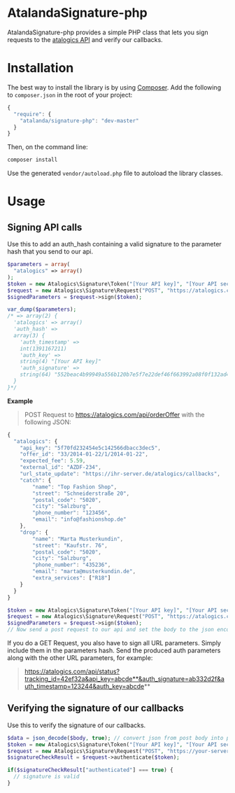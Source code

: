 
AtalandaSignature-php
==================

AtalandaSignature-php provides a simple PHP class that lets you sign requests to the [atalogics API](http://atalogics.com) and verify our callbacks.

Installation
============

The best way to install the library is by using [Composer](http://getcomposer.org). Add the following to `composer.json` in the root of your project:

``` javascript
{ 
  "require": {
    "atalanda/signature-php": "dev-master"
  }
}
```

Then, on the command line:

``` bash
composer install
```

Use the generated `vendor/autoload.php` file to autoload the library classes.

Usage
=====

Signing API calls
-----------------
Use this to add an auth_hash containing a valid signature to the parameter hash that you send to our api.
``` php
$parameters = array(
  "atalogics" => array()
);
$token = new Atalogics\Signature\Token("[Your API key]", "[Your API secret]");
$request = new Atalogics\Signature\Request("POST", "https://atalogics.com/api/order", $parameters);
$signedParameters = $request->sign($token);

var_dump($parameters);
/* => array(2) {
  'atalogics' => array()
  'auth_hash' =>
  array(3) {
    'auth_timestamp' =>
    int(1391167211)
    'auth_key' =>
    string(4) "[Your API key]"
    'auth_signature' =>
    string(64) "552beac4b99949a556b120b7e5f7e22def46f663992a08f0f132ad4afee68b9f"
  }
}*/
```

**Example**
> POST Request to https://atalogics.com/api/orderOffer with the following JSON:
``` javascript
{
  "atalogics": {
    "api_key": "5f70fd232454e5c142566dbacc3dec5",
    "offer_id": "33/2014-01-22/1/2014-01-22",
    "expected_fee": 5.59,
    "external_id": "AZDF-234",
    "url_state_update": "https://ihr-server.de/atalogics/callbacks",
    "catch": {
        "name": "Top Fashion Shop",
        "street": "Schneiderstraße 20",
        "postal_code": "5020",
        "city": "Salzburg",
        "phone_number": "123456",
        "email": "info@fashionshop.de"
    },
    "drop": {
        "name": "Marta Musterkundin",
        "street": "Kaufstr. 76",
        "postal_code": "5020",
        "city": "Salzburg",
        "phone_number": "435236",
        "email": "marta@musterkundin.de",
        "extra_services": ["R18"]
    }
  }
}
```
``` php
$token = new Atalogics\Signature\Token("[Your API key]", "[Your API secret]");
$request = new Atalogics\Signature\Request("POST", "https://atalogics.com/api/orderOffer", $parameters); //  parameters contains a hash representing the json above
$signedParameters = $request->sign($token);
// Now send a post request to our api and set the body to the json encoded version of $signed_parameters
```
If you do a GET Request, you also have to sign all URL parameters. Simply include them in the parameters hash. Send the produced auth parameters along with the other URL parameters, for example:
> https://atalogics.com/api/status?tracking_id=42ef32a&api_key=abcde**&auth_signature=ab332d2f&auth_timestamp=123244&auth_key=abcde**

Verifying the signature of our callbacks
--------------
Use this to verify the signature of our callbacks.
``` php
$data = json_decode($body, true); // convert json from post body into php array
$token = new Atalogics\Signature\Token("[Your API key]", "[Your API secret]");
$request = new Atalogics\Signature\Request("POST", "https://your-server.com/callback", $data);
$signatureCheckResult = $request->authenticate($token);

if($signatureCheckResult["authenticated"] === true) {
  // signature is valid
}
```

